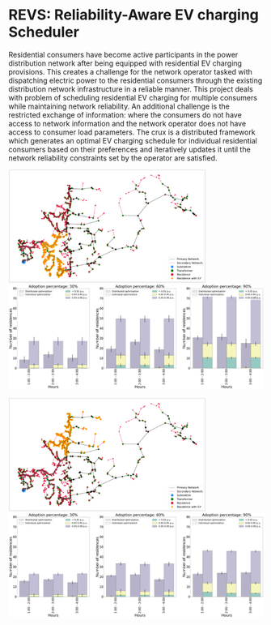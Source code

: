 # REVS: Reliability-Aware EV charging Scheduler

Residential consumers have become active participants in the power distribution network after being equipped with residential EV charging provisions. This creates a challenge for the network operator tasked with dispatching electric power to the residential consumers through the existing distribution network infrastructure in a reliable manner. This project deals with problem of scheduling residential EV charging for multiple consumers while maintaining network reliability. An additional challenge is the restricted exchange of information: where the consumers do not have access to network information and the network operator does not have access  to consumer load parameters. 
The crux is a distributed framework which generates an optimal EV charging schedule for individual residential consumers based on their preferences and iteratively updates it until the network reliability constraints set by the operator are satisfied. 

<img src="figs/121144-com-2-homes.png" width="390"/>    <img src="figs/121144-com-2-rate-4800-voltlimit.png" width="540"/>

<img src="figs/121144-com-5-homes.png" width="390"/>    <img src="figs/121144-com-5-rate-4800-voltlimit.png" width="540"/>
